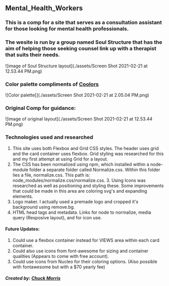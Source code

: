 ## Mental_Health_Workers
### This is a comp for a site that serves as a consultation assistant for those looking for mental health professionals.
### The wesite is run by a group named Soul Structure that has the aim of helping those seeking counsel link up with a therapist that suits their needs.

![image of Soul Structure layout](./assets/Screen Shot 2021-02-21 at 12.53.44 PM.png)

### Color palette compliments of [Coolors](Coolors.co)
![Color palette[](./assets/Screen Shot 2021-02-21 at 2.05.04 PM.png)

### Original Comp for guidance:
![image of original layout](./assets/Screen Shot 2021-02-21 at 12.53.44 PM.png)



### Technologies used and researched
1. This site uses both Flexbox and Grid CSS styles.  The header uses grid and the card container uses flexbox. Grid styling was researched for this and my first attempt at using Grid for a layout. 
2. The CSS has been normalized using npm, which installed within a node-module folder a separate folder called Normalize.css.  Within this folder lies a file, normalize.css.  This path is: node_modules/normalize.css/normalize.css.  3. Using Icons was researched as well as positioning and styling these.  Some improvements that could be made in this area are coloring svg's and expanding elements. 
3. Logo maker.  I actually used a premade logo and cropped it's background using remove.bg.
4. HTML head tags and metadata.  Links for node to normalize, media query (Resposive layout), and for icon use.


#### Future Updates: 
1. Could use a flexbox container instead for VIEWS area within each card container.
2. Could also use icons from font-awesome for sizing and container qualities (Appears to come with free account).
3. Could use icons from Nucleo for their coloring options.  (Also possible with fontawesome but with a $70 yearly fee)

##### Created by: [Chuck Morris](https://github.com/percworld)
